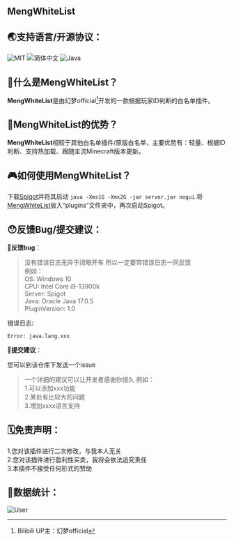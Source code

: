 ## MengWhiteList

## 🌏支持语言/开源协议：
![MIT](https://img.shields.io/badge/license-MIT-green) ![简体中文](https://img.shields.io/badge/%E7%AE%80%E4%BD%93%E4%B8%AD%E6%96%87-100%25-blue) ![Java](https://img.shields.io/badge/Java-100%25-orange)

## 🤔什么是MengWhiteList？
**MengWhiteList**是由幻梦official[^HM]开发的一款根据玩家ID判断的白名单插件。

## 🧐MengWhiteList的优势？
**MengWhiteList**相较于其他白名单插件/原版白名单，主要优势有：轻量、根据ID判断、支持热加载、跟随主流Minecraft版本更新。

## 🎮如何使用**MengWhiteList**？

下载[Spigot](https://www.spigotmc.org)并将其启动
`java -Xms1G -Xmx2G -jar server.jar nogui`
将[MengWhiteList](https://github.com/HuanMeng-official/MengWhiteList)放入“plugins”文件夹中，再次启动Spigot。

## 😯反馈Bug/提交建议：

🐛**反馈bug**：  
> 没有错误日志无异于闭眼开车
所以一定要带错误日志一同反馈  
例如：  
OS: Windows 10  
CPU: Intel Core i9-13900k  
Server: Spigot  
Java: Oracle Java 17.0.5  
PluginVersion: 1.0

错误日志:  

```
Error: java.lang.xxx
```

📌**提交建议**：

您可以到该仓库下发送一个issue
> 一个详细的建议可以让开发者感谢你很久
例如：  
  1.可以添加xxx功能  
  2.某处有比较大的问题  
  3.增加xxxx语言支持  

## 🗓️免责声明：

1.您对该插件进行二次修改，与我本人无关  
2.您对该插件进行盈利性买卖，我将会依法追究责任  
3.本插件不接受任何形式的赞助

## 💾数据统计：

![User](https://bstats.org/signatures/bukkit/MengWhiteList.svg)

[^HM]: Bilibili UP主：幻梦official

